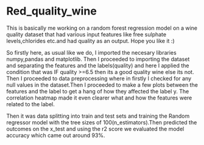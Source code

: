 # Red_quality_wine
This is basically me working on a random forest regression model on a wine quality dataset that had various input features like free sulphate levels,chlorides etc.and had quality as an output. Hope you like it :)

So firstly here, as usual like we do, I imported the necesary libraries numpy,pandas and matplotlib. Then I proceeded to importing the dataset and separating the features and the labels(quality) and here I applied the condition that was IF quality >=6.5 then its a good quality wine else its not.
Then I proceeded to data preprocessing where in firstly I checked for any null values in the dataset.Then I proceeded to make a few plots between the features and the label to get a hang of how they affected the label y. The correlation heatmap made it even clearer what and how the features were related to the label.

Then it was data splitting into train and test sets and training the Random regressor model with the tree sizes of 100(n_estimators).Then predicted the outcomes on the x_test and using the r2 score we evaluated the model accuracy which came out around 93%. 
